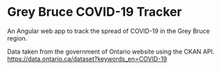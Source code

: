 # Grey Bruce COVID-19 Tracker

An Angular web app to track the spread of COVID-19 in the Grey Bruce region.

Data taken from the government of Ontario website using the CKAN API. https://data.ontario.ca/dataset?keywords_en=COVID-19
